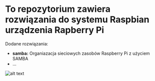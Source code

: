 # To repozytorium zawiera rozwiązania do systemu Raspbian urządzenia Rapberry Pi


Dodane rozwiązania:

* **samba:** Organiazacja sieciowych zasobów Raspberry Pi z użyciem SAMBA
* ...




![alt text](https://www.ghirardelli.com/wcsstore/GhirardelliCatalogAssetStore//Images/images/recipe-full-size/1039-chocolate-raspberry-tartlets.jpg "Smacznego\)")


